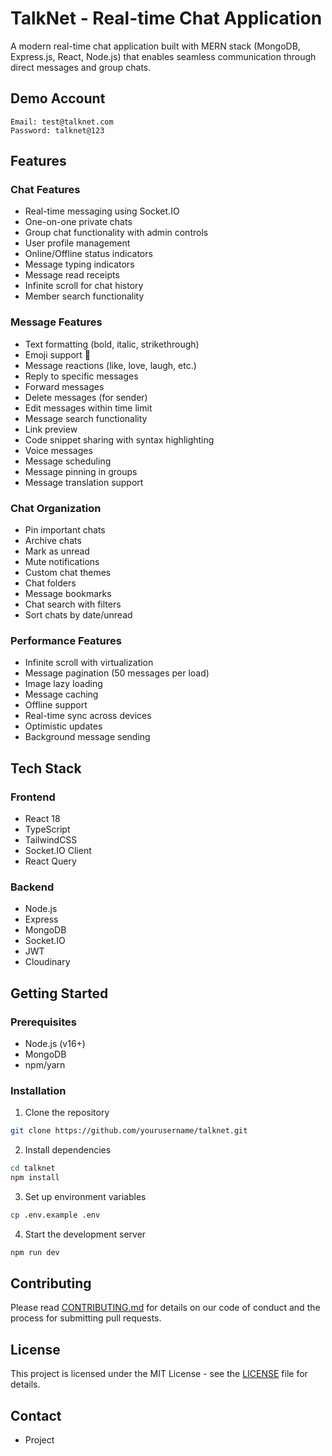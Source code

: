 # TalkNet - Real-time Chat Application

A modern real-time chat application built with MERN stack (MongoDB, Express.js, React, Node.js) that enables seamless communication through direct messages and group chats.

## Demo Account
```
Email: test@talknet.com
Password: talknet@123
```

## Features

### Chat Features
- Real-time messaging using Socket.IO
- One-on-one private chats
- Group chat functionality with admin controls
- User profile management 
- Online/Offline status indicators
- Message typing indicators
- Message read receipts
- Infinite scroll for chat history
- Member search functionality

### Message Features
- Text formatting (bold, italic, strikethrough)
- Emoji support 🎉
- Message reactions (like, love, laugh, etc.)
- Reply to specific messages
- Forward messages
- Delete messages (for sender)
- Edit messages within time limit
- Message search functionality
- Link preview
- Code snippet sharing with syntax highlighting
- Voice messages
- Message scheduling
- Message pinning in groups
- Message translation support

### Chat Organization
- Pin important chats
- Archive chats
- Mark as unread
- Mute notifications
- Custom chat themes
- Chat folders
- Message bookmarks
- Chat search with filters
- Sort chats by date/unread

### Performance Features
- Infinite scroll with virtualization
- Message pagination (50 messages per load)
- Image lazy loading
- Message caching
- Offline support
- Real-time sync across devices
- Optimistic updates
- Background message sending

## Tech Stack

### Frontend
- React 18
- TypeScript
- TailwindCSS
- Socket.IO Client
- React Query

### Backend
- Node.js
- Express
- MongoDB
- Socket.IO
- JWT
- Cloudinary

## Getting Started

### Prerequisites
- Node.js (v16+)
- MongoDB
- npm/yarn

### Installation
1. Clone the repository
```bash
git clone https://github.com/yourusername/talknet.git
```

2. Install dependencies
```bash
cd talknet
npm install
```

3. Set up environment variables
```bash
cp .env.example .env
```

4. Start the development server
```bash
npm run dev
```

## Contributing
Please read [CONTRIBUTING.md](CONTRIBUTING.md) for details on our code of conduct and the process for submitting pull requests.

## License
This project is licensed under the MIT License - see the [LICENSE](LICENSE) file for details.

## Contact
- Project
